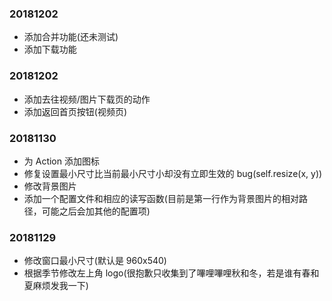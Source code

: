 ### 20181202
- 添加合并功能(还未测试)
- 添加下载功能

### 20181202
- 添加去往视频/图片下载页的动作
- 添加返回首页按钮(视频页)

### 20181130
- 为 Action 添加图标
- 修复设置最小尺寸比当前最小尺寸小却没有立即生效的 bug(self.resize(x, y))
- 修改背景图片
- 添加一个配置文件和相应的读写函数(目前是第一行作为背景图片的相对路径，可能之后会加其他的配置项)

### 20181129
- 修改窗口最小尺寸(默认是 960x540)
- 根据季节修改左上角 logo(很抱歉只收集到了嗶哩嗶哩秋和冬，若是谁有春和夏麻烦发我一下)
